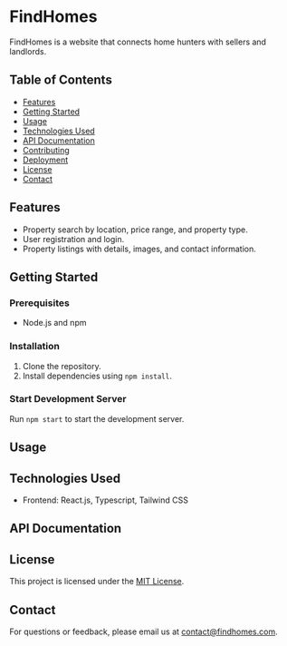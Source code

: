 # FindHomes

FindHomes is a website that connects home hunters with sellers and landlords.

## Table of Contents

- [Features](#features)
- [Getting Started](#getting-started)
- [Usage](#usage)
- [Technologies Used](#technologies-used)
- [API Documentation](#api-documentation)
- [Contributing](#contributing)
- [Deployment](#deployment)
- [License](#license)
- [Contact](#contact)

## Features

- Property search by location, price range, and property type.
- User registration and login.
- Property listings with details, images, and contact information.

## Getting Started

### Prerequisites

- Node.js and npm

### Installation

1. Clone the repository.
2. Install dependencies using `npm install`.

### Start Development Server

Run `npm start` to start the development server.

## Usage

<!-- Visit the live website at [www.findhomes.com](https://www.findhomes.com). -->

## Technologies Used

- Frontend: React.js, Typescript, Tailwind CSS
<!-- - Backend: Node.js, Express, MongoDB -->

## API Documentation

<!-- The API documentation can be found at [API Documentation](api-docs.md). -->

<!-- ## Contributing

We welcome contributions! Please read [CONTRIBUTING.md](CONTRIBUTING.md) for more details. -->

<!-- ## Deployment

The website is deployed on [Netlify](https://www.netlify.com). -->

## License

This project is licensed under the [MIT License](LICENSE).

## Contact

For questions or feedback, please email us at contact@findhomes.com.
